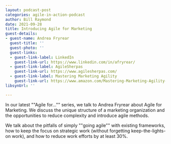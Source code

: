 ```yaml
---
layout: podcast-post
categories: agile-in-action-podcast
author: Bill Raymond
date: 2021-09-28
title: Introducing Agile for Marketing
guest-details:
- guest-name: Andrea Fryrear
  guest-title: ''
  guest-photo: ''
  guest-links:
  - guest-link-label: LinkedIn
    guest-link-url: https://www.linkedin.com/in/afryrear/
  - guest-link-label: AgileSherpas
    guest-link-url: https://www.agilesherpas.com/
  - guest-link-label: Mastering Marketing Agility
    guest-link-url: https://www.amazon.com/Mastering-Marketing-Agility-Transform-Organization/dp/1523090987/ref=sr_1_3?crid=1O9BQMAJIZY22&dchild=1&keywords=mastering+marketing+agility&qid=1632274918&sprefix=mastering+marketing+agil%2Caps%2C262&sr=8-3
libsynUrl: ''

---
```

In our latest ""Agile for..."" series, we talk to Andrea Fryrear about Agile for Marketing. We discuss the unique structure of a marketing organization and the opportunities to reduce complexity and introduce agile methods.

We talk about the pitfalls of simply ""going agile"" with existing frameworks, how to keep the focus on strategic work (without forgetting keep-the-lights-on work), and how to reduce work efforts by at least 30%.